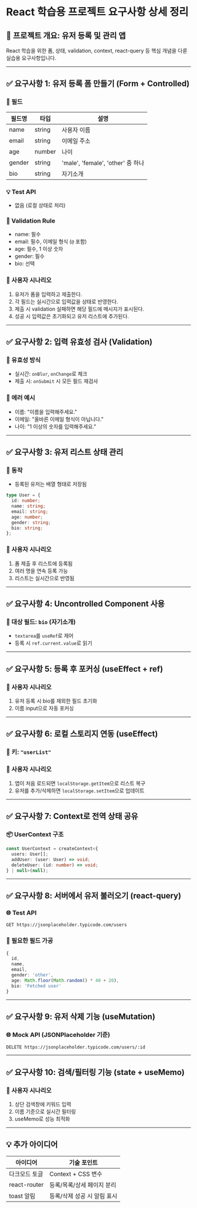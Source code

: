 # React 학습용 프로젝트 요구사항 상세 정리

## 🔧 프로젝트 개요: 유저 등록 및 관리 앱

React 학습을 위한 폼, 상태, validation, context, react-query 등 핵심 개념을 다룬 실습용 요구사항입니다.

---

## ✅ 요구사항 1: 유저 등록 폼 만들기 (Form + Controlled)

### 📌 필드

| 필드명 | 타입   | 설명                              |
| ------ | ------ | --------------------------------- |
| name   | string | 사용자 이름                       |
| email  | string | 이메일 주소                       |
| age    | number | 나이                              |
| gender | string | 'male', 'female', 'other' 중 하나 |
| bio    | string | 자기소개                          |

### 💡 Test API

- 없음 (로컬 상태로 처리)

### 🧪 Validation Rule

- name: 필수
- email: 필수, 이메일 형식 (`@` 포함)
- age: 필수, 1 이상 숫자
- gender: 필수
- bio: 선택

### 👤 사용자 시나리오

1. 유저가 폼을 입력하고 제출한다.
2. 각 필드는 실시간으로 입력값을 상태로 반영한다.
3. 제출 시 validation 실패하면 해당 필드에 메시지가 표시된다.
4. 성공 시 입력값은 초기화되고 유저 리스트에 추가된다.

---

## ✅ 요구사항 2: 입력 유효성 검사 (Validation)

### 🔧 유효성 방식

- 실시간: `onBlur`, `onChange`로 체크
- 제출 시: `onSubmit` 시 모든 필드 재검사

### 🚫 에러 예시

- 이름: "이름을 입력해주세요."
- 이메일: "올바른 이메일 형식이 아닙니다."
- 나이: "1 이상의 숫자를 입력해주세요."

---

## ✅ 요구사항 3: 유저 리스트 상태 관리

### 📌 동작

- 등록된 유저는 배열 형태로 저장됨

```ts
type User = {
  id: number;
  name: string;
  email: string;
  age: number;
  gender: string;
  bio: string;
};
```

### 👤 사용자 시나리오

1. 폼 제출 후 리스트에 등록됨
2. 여러 명을 연속 등록 가능
3. 리스트는 실시간으로 반영됨

---

## ✅ 요구사항 4: Uncontrolled Component 사용

### 📌 대상 필드: `bio` (자기소개)

- `textarea`를 `useRef`로 제어
- 등록 시 `ref.current.value`로 읽기

---

## ✅ 요구사항 5: 등록 후 포커싱 (useEffect + ref)

### 👤 사용자 시나리오

1. 유저 등록 시 bio를 제외한 필드 초기화
2. 이름 input으로 자동 포커싱

---

## ✅ 요구사항 6: 로컬 스토리지 연동 (useEffect)

### 📌 키: `"userList"`

### 👤 사용자 시나리오

1. 앱이 처음 로드되면 `localStorage.getItem`으로 리스트 복구
2. 유저를 추가/삭제하면 `localStorage.setItem`으로 업데이트

---

## ✅ 요구사항 7: Context로 전역 상태 공유

### 📦 UserContext 구조

```ts
const UserContext = createContext<{
  users: User[];
  addUser: (user: User) => void;
  deleteUser: (id: number) => void;
} | null>(null);
```

---

## ✅ 요구사항 8: 서버에서 유저 불러오기 (react-query)

### 🌐 Test API

```http
GET https://jsonplaceholder.typicode.com/users
```

### 📌 필요한 필드 가공

```ts
{
  id,
  name,
  email,
  gender: 'other',
  age: Math.floor(Math.random() * 40 + 20),
  bio: 'Fetched user'
}
```

---

## ✅ 요구사항 9: 유저 삭제 기능 (useMutation)

### 🌐 Mock API (JSONPlaceholder 기준)

```http
DELETE https://jsonplaceholder.typicode.com/users/:id
```

---

## ✅ 요구사항 10: 검색/필터링 기능 (state + useMemo)

### 👤 사용자 시나리오

1. 상단 검색창에 키워드 입력
2. 이름 기준으로 실시간 필터링
3. useMemo로 성능 최적화

---

## 💡 추가 아이디어

| 아이디어      | 기술 포인트                 |
| ------------- | --------------------------- |
| 다크모드 토글 | Context + CSS 변수          |
| react-router  | 등록/목록/상세 페이지 분리  |
| toast 알림    | 등록/삭제 성공 시 알림 표시 |
